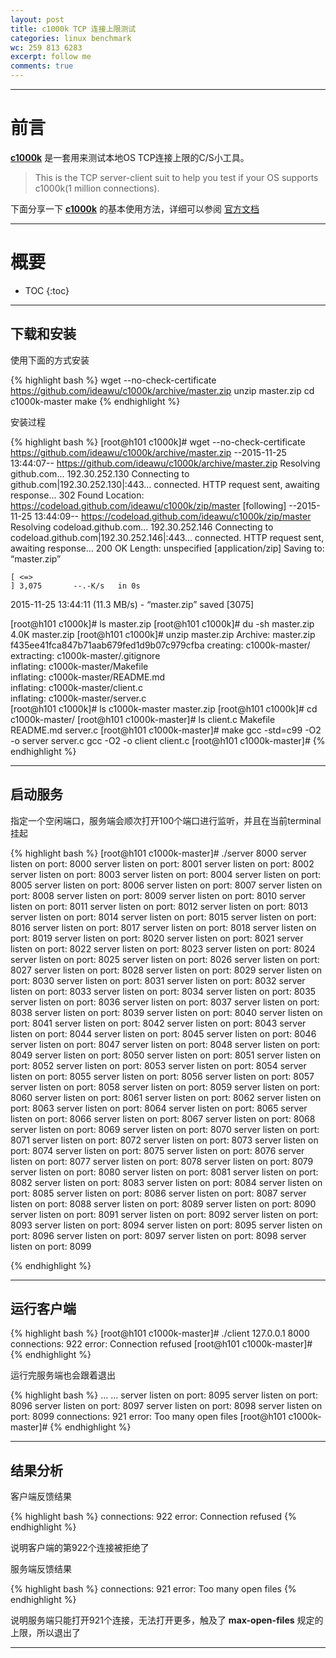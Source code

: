 ```yaml
---
layout: post
title: c1000k TCP 连接上限测试
categories: linux benchmark
wc: 259 813 6283
excerpt: follow me
comments: true
---
```



---

# 前言


**[c1000k][c1000k]** 是一套用来测试本地OS TCP连接上限的C/S小工具。

>This is the TCP server-client suit to help you test if your OS supports c1000k(1 million connections).


下面分享一下 **[c1000k][c1000k]** 的基本使用方法，详细可以参阅 [官方文档][c1000k]



---


# 概要

* TOC
{:toc}



---

## 下载和安装

使用下面的方式安装

{% highlight bash %}
wget --no-check-certificate https://github.com/ideawu/c1000k/archive/master.zip
unzip master.zip
cd c1000k-master
make
{% endhighlight %}

安装过程

{% highlight bash %}
[root@h101 c1000k]# wget --no-check-certificate https://github.com/ideawu/c1000k/archive/master.zip
--2015-11-25 13:44:07--  https://github.com/ideawu/c1000k/archive/master.zip
Resolving github.com... 192.30.252.130
Connecting to github.com|192.30.252.130|:443... connected.
HTTP request sent, awaiting response... 302 Found
Location: https://codeload.github.com/ideawu/c1000k/zip/master [following]
--2015-11-25 13:44:09--  https://codeload.github.com/ideawu/c1000k/zip/master
Resolving codeload.github.com... 192.30.252.146
Connecting to codeload.github.com|192.30.252.146|:443... connected.
HTTP request sent, awaiting response... 200 OK
Length: unspecified [application/zip]
Saving to: “master.zip”

    [ <=>                                                                        ] 3,075       --.-K/s   in 0s      

2015-11-25 13:44:11 (11.3 MB/s) - “master.zip” saved [3075]

[root@h101 c1000k]# ls
master.zip
[root@h101 c1000k]# du -sh master.zip 
4.0K	master.zip
[root@h101 c1000k]# unzip master.zip 
Archive:  master.zip
f435ee41fca847b71aab679fed1d9b07c979cfba
   creating: c1000k-master/
 extracting: c1000k-master/.gitignore  
  inflating: c1000k-master/Makefile  
  inflating: c1000k-master/README.md  
  inflating: c1000k-master/client.c  
  inflating: c1000k-master/server.c  
[root@h101 c1000k]# ls 
c1000k-master  master.zip
[root@h101 c1000k]# cd c1000k-master/
[root@h101 c1000k-master]# ls
client.c  Makefile  README.md  server.c
[root@h101 c1000k-master]# make 
gcc -std=c99 -O2 -o server server.c
gcc -O2 -o client client.c
[root@h101 c1000k-master]#
{% endhighlight %}

---

## 启动服务

指定一个空闲端口，服务端会顺次打开100个端口进行监听，并且在当前terminal挂起

{% highlight bash %}
[root@h101 c1000k-master]# ./server  8000
server listen on port: 8000
server listen on port: 8001
server listen on port: 8002
server listen on port: 8003
server listen on port: 8004
server listen on port: 8005
server listen on port: 8006
server listen on port: 8007
server listen on port: 8008
server listen on port: 8009
server listen on port: 8010
server listen on port: 8011
server listen on port: 8012
server listen on port: 8013
server listen on port: 8014
server listen on port: 8015
server listen on port: 8016
server listen on port: 8017
server listen on port: 8018
server listen on port: 8019
server listen on port: 8020
server listen on port: 8021
server listen on port: 8022
server listen on port: 8023
server listen on port: 8024
server listen on port: 8025
server listen on port: 8026
server listen on port: 8027
server listen on port: 8028
server listen on port: 8029
server listen on port: 8030
server listen on port: 8031
server listen on port: 8032
server listen on port: 8033
server listen on port: 8034
server listen on port: 8035
server listen on port: 8036
server listen on port: 8037
server listen on port: 8038
server listen on port: 8039
server listen on port: 8040
server listen on port: 8041
server listen on port: 8042
server listen on port: 8043
server listen on port: 8044
server listen on port: 8045
server listen on port: 8046
server listen on port: 8047
server listen on port: 8048
server listen on port: 8049
server listen on port: 8050
server listen on port: 8051
server listen on port: 8052
server listen on port: 8053
server listen on port: 8054
server listen on port: 8055
server listen on port: 8056
server listen on port: 8057
server listen on port: 8058
server listen on port: 8059
server listen on port: 8060
server listen on port: 8061
server listen on port: 8062
server listen on port: 8063
server listen on port: 8064
server listen on port: 8065
server listen on port: 8066
server listen on port: 8067
server listen on port: 8068
server listen on port: 8069
server listen on port: 8070
server listen on port: 8071
server listen on port: 8072
server listen on port: 8073
server listen on port: 8074
server listen on port: 8075
server listen on port: 8076
server listen on port: 8077
server listen on port: 8078
server listen on port: 8079
server listen on port: 8080
server listen on port: 8081
server listen on port: 8082
server listen on port: 8083
server listen on port: 8084
server listen on port: 8085
server listen on port: 8086
server listen on port: 8087
server listen on port: 8088
server listen on port: 8089
server listen on port: 8090
server listen on port: 8091
server listen on port: 8092
server listen on port: 8093
server listen on port: 8094
server listen on port: 8095
server listen on port: 8096
server listen on port: 8097
server listen on port: 8098
server listen on port: 8099


{% endhighlight %}

---

## 运行客户端



{% highlight bash %}
[root@h101 c1000k-master]# ./client 127.0.0.1 8000
connections: 922
error: Connection refused
[root@h101 c1000k-master]# 
{% endhighlight %}

运行完服务端也会跟着退出

{% highlight bash %}
...
...
server listen on port: 8095
server listen on port: 8096
server listen on port: 8097
server listen on port: 8098
server listen on port: 8099
connections: 921
error: Too many open files
[root@h101 c1000k-master]# 
{% endhighlight %}

---

## 结果分析

客户端反馈结果

{% highlight bash %}
connections: 922
error: Connection refused
{% endhighlight %}

说明客户端的第922个连接被拒绝了


服务端反馈结果

{% highlight bash %}
connections: 921
error: Too many open files
{% endhighlight %}

说明服务端只能打开921个连接，无法打开更多，触及了 **max-open-files** 规定的上限，所以退出了

---

[c1000k]:https://github.com/ideawu/c1000k



